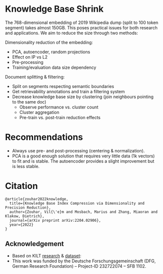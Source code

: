 # Knowledge Base Shrink

The 768-dimensional embedding of 2019 Wikipedia dump (split to 100 token segment) takes almost 150GB.
This poses practical issues for both research and applications.
We aim to reduce the size through two methods:

Dimensionality reduction of the embedding:
- PCA, autoencoder, random projections
- Effect on IP vs L2
- Pre-processing
- Training/evaluation data size dependency

Document splitting & filtering: 
- Split on segments respecting semantic boundaries
- Get retrievability annotations and train a filtering system
- Decrease knowledge base size by clustering (join neighbours pointing to the same doc)
  - Observe performance vs. cluster count
  - Cluster aggregation
  - Pre-train vs. post-train reduction effects

# Recommendations

- Always use pre- and post-processing (centering & normalization).
- PCA is a good enough solution that requires very little data (1k vectors) to fit and is stable. The autoencoder provides a slight improvement but is less stable.

# Citation

```
@article{zouhar2022knowledge,
  title={Knowledge Base Index Compression via Dimensionality and Precision Reduction},
  author={Zouhar, Vil{\'e}m and Mosbach, Marius and Zhang, Miaoran and Klakow, Dietrich},
  journal={arXiv preprint arXiv:2204.02906},
  year={2022}
}

```

<!--
## Pipeline

Dimensionality reduction:

1. Process Wikipedia dump and create document segments with relevancy annotation: <br>
`./src/misc/kilt_preprocessing.py --data-out /data/hp/full.pkl`

2. Compute embedding of segments: (may take a lot of time) <br>
`./src/misc/embedding.py --data-in /data/hp/full.pkl --data-out /data/hp/dpr-c.pkl --model dpr --type-out cls`

3. Evaluate retrieval performance: <br>
`./src/misc/uncompressed.py --data /data/hp/dpr-c.pkl`

4. Use PCA and Autoencoder for comparison.

Run all scripts from the top directory of the repository.

-->

## Acknowledgement

- Based on KILT [research](https://arxiv.org/abs/2009.02252) & [dataset](https://github.com/facebookresearch/KILT):
- This work was funded by the Deutsche Forschungsgemeinschaft (DFG, German Research Foundation) – Project-ID 232722074 – SFB 1102.
